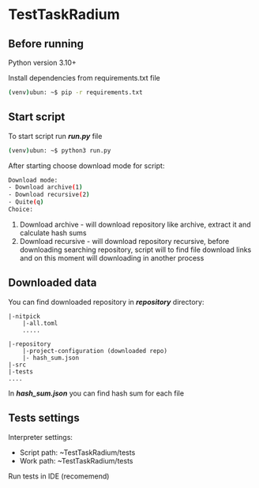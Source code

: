 # TestTaskRadium

## Before running
Python version 3.10+

Install dependencies from requirements.txt file 
```bash
(venv)ubun: ~$ pip -r requirements.txt
```

## Start script

To start script run ***run.py*** file

```bash
(venv)ubun: ~$ python3 run.py
```
After starting choose download mode for script:
```bash
Download mode:
- Download archive(1)
- Download recursive(2)
- Quite(q)
Choice: 
```

1. Download archive - will download repository like archive, extract it and calculate hash
sums
2. Download recursive - will download repository recursive, before 
downloading searching repository, script will to find file download links and on this moment will downloading in another process


## Downloaded data

You can find downloaded repository in ***repository*** directory:
```
|-nitpick
    |-all.toml
    .....
    
|-repository
    |-project-configuration (downloaded repo)
    |- hash_sum.json
|-src
|-tests
....
```

In ***hash_sum.json*** you can find hash sum for each file

## Tests settings

Interpreter settings:
- Script path: ~TestTaskRadium/tests
- Work path: ~TestTaskRadium/tests

Run tests in IDE (recomemend)
